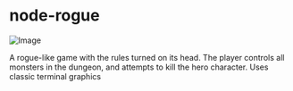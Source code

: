 node-rogue
==========

![Image](../blob/master/screenshot.png?raw=true)

A rogue-like game with the rules turned on its head. The player controls all monsters in the dungeon, and attempts to kill the hero character. Uses classic terminal graphics
